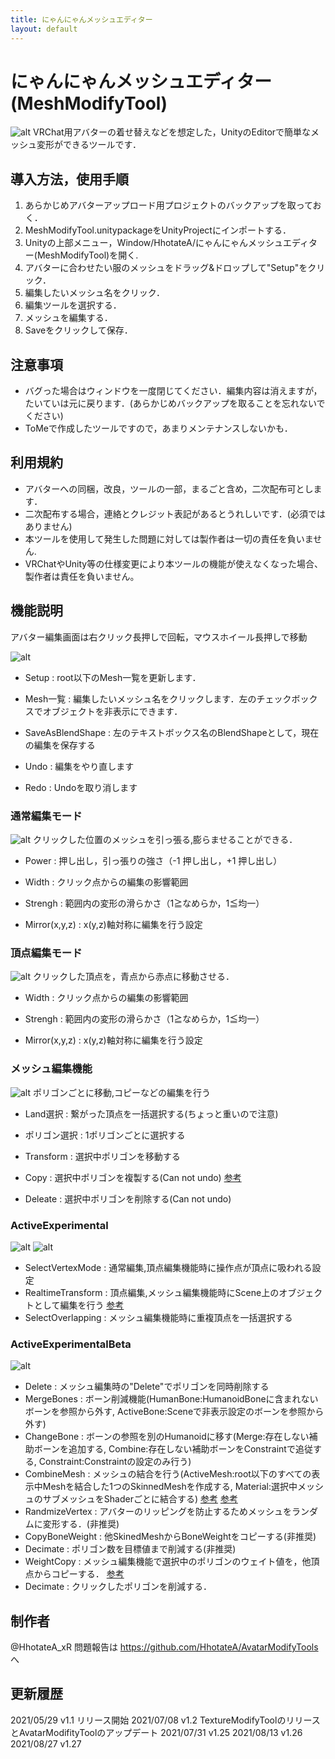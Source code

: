 ```yaml
---
title: にゃんにゃんメッシュエディター
layout: default
---
```


# にゃんにゃんメッシュエディター(MeshModifyTool)

![alt](./Manual/000.png)
VRChat用アバターの着せ替えなどを想定した，UnityのEditorで簡単なメッシュ変形ができるツールです．

## 導入方法，使用手順
1. あらかじめアバターアップロード用プロジェクトのバックアップを取っておく．
2. MeshModifyTool.unitypackageをUnityProjectにインポートする．
3. Unityの上部メニュー，Window/HhotateA/にゃんにゃんメッシュエディター(MeshModifyTool)を開く.
4. アバターに合わせたい服のメッシュをドラッグ&ドロップして"Setup"をクリック．
5. 編集したいメッシュ名をクリック．
6. 編集ツールを選択する．
7. メッシュを編集する．
8. Saveをクリックして保存．

## 注意事項
- バグった場合はウィンドウを一度閉じてください．編集内容は消えますが，たいていは元に戻ります．(あらかじめバックアップを取ることを忘れないでください)
- ToMeで作成したツールですので，あまりメンテナンスしないかも．

## 利用規約
- アバターへの同梱，改良，ツールの一部，まるごと含め，二次配布可とします．
- 二次配布する場合，連絡とクレジット表記があるとうれしいです．(必須ではありません)
- 本ツールを使用して発生した問題に対しては製作者は一切の責任を負いません.
- VRChatやUnity等の仕様変更により本ツールの機能が使えなくなった場合、製作者は責任を負いません。

## 機能説明

アバター編集画面は右クリック長押しで回転，マウスホイール長押しで移動

![alt](./Manual/001.png)
- Setup : root以下のMesh一覧を更新します．
- Mesh一覧 : 編集したいメッシュ名をクリックします．左のチェックボックスでオブジェクトを非表示にできます．

- SaveAsBlendShape : 左のテキストボックス名のBlendShapeとして，現在の編集を保存する

- Undo : 編集をやり直します
- Redo : Undoを取り消します

### 通常編集モード
![alt](./Manual/002.png)
クリックした位置のメッシュを引っ張る,膨らませることができる．

- Power : 押し出し，引っ張りの強さ（-1 押し出し，+1 押し出し）
- Width : クリック点からの編集の影響範囲
- Strengh : 範囲内の変形の滑らかさ（1≧なめらか，1≦均一）

- Mirror(x,y,z) : x(y,z)軸対称に編集を行う設定

### 頂点編集モード
![alt](./Manual/003.png)
クリックした頂点を，青点から赤点に移動させる．

- Width : クリック点からの編集の影響範囲
- Strengh : 範囲内の変形の滑らかさ（1≧なめらか，1≦均一）

- Mirror(x,y,z) : x(y,z)軸対称に編集を行う設定

### メッシュ編集機能
![alt](./Manual/004.png)
ポリゴンごとに移動,コピーなどの編集を行う

- Land選択 : 繋がった頂点を一括選択する(ちょっと重いので注意)
- ポリゴン選択 : 1ポリゴンごとに選択する

- Transform : 選択中ポリゴンを移動する
- Copy : 選択中ポリゴンを複製する(Can not undo) [参考](https://twitter.com/HhotateA_xR/status/1395655196781387778?s=20)
- Deleate : 選択中ポリゴンを削除する(Can not undo)

### ActiveExperimental
![alt](./Manual/005.png)
![alt](./Manual/006.png)
- SelectVertexMode : 通常編集,頂点編集機能時に操作点が頂点に吸われる設定
- RealtimeTransform : 頂点編集,メッシュ編集機能時にScene上のオブジェクトとして編集を行う [参考](https://twitter.com/HhotateA_xR/status/1396059845766172674?s=20)
- SelectOverlapping : メッシュ編集機能時に重複頂点を一括選択する

### ActiveExperimentalBeta
![alt](./Manual/007.png)
- Delete : メッシュ編集時の"Delete"でポリゴンを同時削除する
- MergeBones : ボーン削減機能(HumanBone:HumanoidBoneに含まれないボーンを参照から外す, ActiveBone:Sceneで非表示設定のボーンを参照から外す)
- ChangeBone : ボーンの参照を別のHumanoidに移す(Merge:存在しない補助ボーンを追加する, Combine:存在しない補助ボーンをConstraintで追従する, Constraint:Constraintの設定のみ行う)
- CombineMesh : メッシュの結合を行う(ActiveMesh:root以下のすべての表示中Meshを結合した1つのSkinnedMeshを作成する, Material:選択中メッシュのサブメッシュをShaderごとに結合する) [参考](https://twitter.com/HhotateA_xR/status/1398421460973064196?s=20) [参考](https://twitter.com/HhotateA_xR/status/1392077207061745664?s=20)
- RandmizeVertex : アバターのリッピングを防止するためメッシュをランダムに変形する．(非推奨)
- CopyBoneWeight : 他SkinedMeshからBoneWeightをコピーする(非推奨)
- Decimate : ポリゴン数を目標値まで削減する(非推奨)
- WeightCopy : メッシュ編集機能で選択中のポリゴンのウェイト値を，他頂点からコピーする． [参考](https://twitter.com/HhotateA_xR/status/1398421178432192513?s=20)
- Decimate : クリックしたポリゴンを削減する．

## 制作者
@HhotateA_xR
問題報告は https://github.com/HhotateA/AvatarModifyTools へ

## 更新履歴
2021/05/29 v1.1 リリース開始
2021/07/08 v1.2 TextureModifyToolのリリースとAvatarModifityToolのアップデート
2021/07/31 v1.25
2021/08/13 v1.26
2021/08/27 v1.27